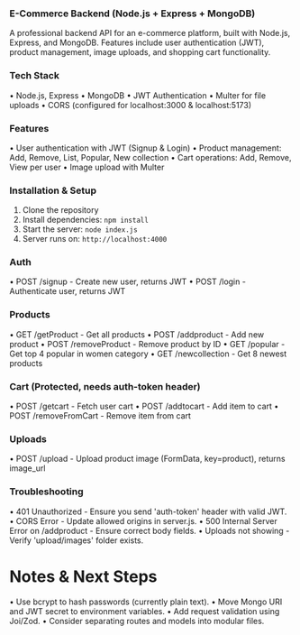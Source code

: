 ### E-Commerce Backend (Node.js + Express + MongoDB)

A professional backend API for an e-commerce platform, built with Node.js, Express, and
MongoDB. Features include user authentication (JWT), product management, image uploads, and
shopping cart functionality.

### Tech Stack

• Node.js, Express
• MongoDB 
• JWT Authentication
• Multer for file uploads
• CORS (configured for localhost:3000 & localhost:5173)

### Features

• User authentication with JWT (Signup & Login)
• Product management: Add, Remove, List, Popular, New collection
• Cart operations: Add, Remove, View per user
• Image upload with Multer

### Installation & Setup

1.  Clone the repository
2.  Install dependencies: `npm install`
3.  Start the server: `node index.js`
4.  Server runs on: `http://localhost:4000`

### Auth

• POST /signup - Create new user, returns JWT
• POST /login - Authenticate user, returns JWT

### Products

• GET /getProduct - Get all products
• POST /addproduct - Add new product
• POST /removeProduct - Remove product by ID
• GET /popular - Get top 4 popular in women category
• GET /newcollection - Get 8 newest products

### Cart (Protected, needs auth-token header)

• POST /getcart - Fetch user cart
• POST /addtocart - Add item to cart
• POST /removeFromCart - Remove item from cart

### Uploads

• POST /upload - Upload product image (FormData, key=product), returns image_url

### Troubleshooting

• 401 Unauthorized - Ensure you send 'auth-token' header with valid JWT.
• CORS Error - Update allowed origins in server.js.
• 500 Internal Server Error on /addproduct - Ensure correct body fields.
• Uploads not showing - Verify 'upload/images' folder exists.

# Notes & Next Steps

• Use bcrypt to hash passwords (currently plain text).
• Move Mongo URI and JWT secret to environment variables.
• Add request validation using Joi/Zod.
• Consider separating routes and models into modular files.
